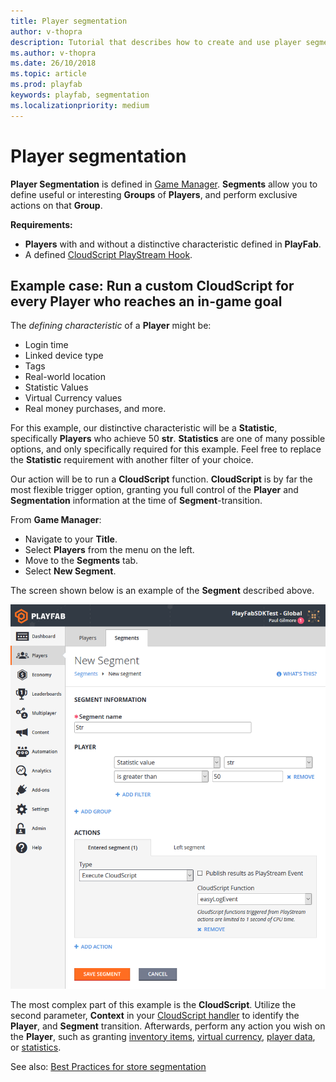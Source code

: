 ```yaml
---
title: Player segmentation
author: v-thopra
description: Tutorial that describes how to create and use player segmentation.
ms.author: v-thopra
ms.date: 26/10/2018
ms.topic: article
ms.prod: playfab
keywords: playfab, segmentation
ms.localizationpriority: medium
---
```


# Player segmentation

**Player Segmentation** is defined in [Game Manager](../../config/gamemanager/quickstart.md). **Segments** allow you to define useful or interesting **Groups** of **Players**, and perform exclusive actions on that **Group**.

**Requirements:**

- **Players** with and without a distinctive characteristic defined in **PlayFab**.
- A defined [CloudScript PlayStream Hook](../../automation/actions-rules/using-cloudscript-actions-with-playstream.md).

## Example case: Run a custom CloudScript for every Player who reaches an in-game goal

The *defining characteristic* of a **Player** might be:

- Login time
- Linked device type
- Tags
- Real-world location
- Statistic Values
- Virtual Currency values
- Real money purchases, and more.

For this example, our distinctive characteristic will be a **Statistic**, specifically **Players** who achieve 50 **str**. **Statistics** are one of many possible options, and only specifically required for this example. Feel free to replace the **Statistic** requirement with another filter of your choice.

Our action will be to run a **CloudScript** function. **CloudScript** is by far the most flexible trigger option, granting you full control of the **Player** and **Segmentation** information at the time of **Segment**-transition.

From **Game Manager**:

- Navigate to your **Title**.
- Select **Players** from the menu on the left.
- Move to the **Segments** tab.
- Select **New Segment**.

The screen shown below is an example of the **Segment** described above.

![Game Manager - players - segments - new segment](media/tutorials/game-manager-players-segments-new-segment.png)  

The most complex part of this example is the **CloudScript**. Utilize the second parameter, **Context** in your [CloudScript handler](../../automation/actions-rules/using-cloudscript-actions-with-playstream.md) to identify the **Player**, and **Segment** transition. Afterwards, perform any action you wish on the **Player**, such as granting [inventory items](../../data/playerdata/player-inventory.md), [virtual currency](../../commerce/economy/currencies.md), [player data](../../data/playerdata/quickstart.md), or [statistics](../../data/playerdata/using-player-statistics.md).

See also: [Best Practices for store segmentation](../../commerce/stores/best-practices-for-store-segmentation.md)
